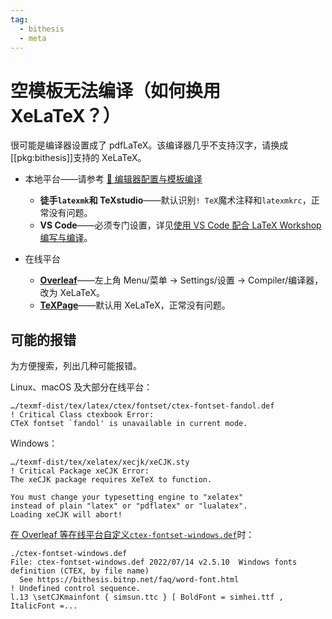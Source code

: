 ```yaml
---
tag:
  - bithesis
  - meta
---
```


# 空模板无法编译（如何换用 XeLaTeX？）

很可能是编译器设置成了 pdfLaTeX。该编译器几乎不支持汉字，请换成[[pkg:bithesis]]支持的 XeLaTeX。

- 本地平台——请参考 [📃 编辑器配置与模板编译](../guide/configure-and-compile.md)

  - **徒手`latexmk`和 TeXstudio**——默认识别`! TeX`魔术注释和`latexmkrc`，正常没有问题。
  - **VS Code**——必须专门设置，详见[使用 VS Code 配合 LaTeX Workshop 编写与编译](../guide/configure-and-compile.md#使用-vs-code-撰写与编译-latex-模板)。

- 在线平台

  - [**Overleaf**](https://www.overleaf.com)——左上角 Menu/菜单 → Settings/设置 → Compiler/编译器，改为 XeLaTeX。
  - [**TeXPage**](https://www.texpage.com)——默认用 XeLaTeX，正常没有问题。

## 可能的报错

为方便搜索，列出几种可能报错。

Linux、macOS 及大部分在线平台：

```log
…/texmf-dist/tex/latex/ctex/fontset/ctex-fontset-fandol.def
! Critical Class ctexbook Error:
CTeX fontset `fandol' is unavailable in current mode.
```

Windows：

```log
…/texmf-dist/tex/xelatex/xecjk/xeCJK.sty
! Critical Package xeCJK Error:
The xeCJK package requires XeTeX to function.

You must change your typesetting engine to "xelatex"
instead of plain "latex" or "pdflatex" or "lualatex".
Loading xeCJK will abort!
```

[在 Overleaf 等在线平台自定义`ctex-fontset-windows.def`](./word-font.md#overleaf)时：

```log
./ctex-fontset-windows.def
File: ctex-fontset-windows.def 2022/07/14 v2.5.10  Windows fonts definition (CTEX, by file name)
  See https://bithesis.bitnp.net/faq/word-font.html
! Undefined control sequence.
l.13 \setCJKmainfont { simsun.ttc } [ BoldFont = simhei.ttf , ItalicFont =...
```
